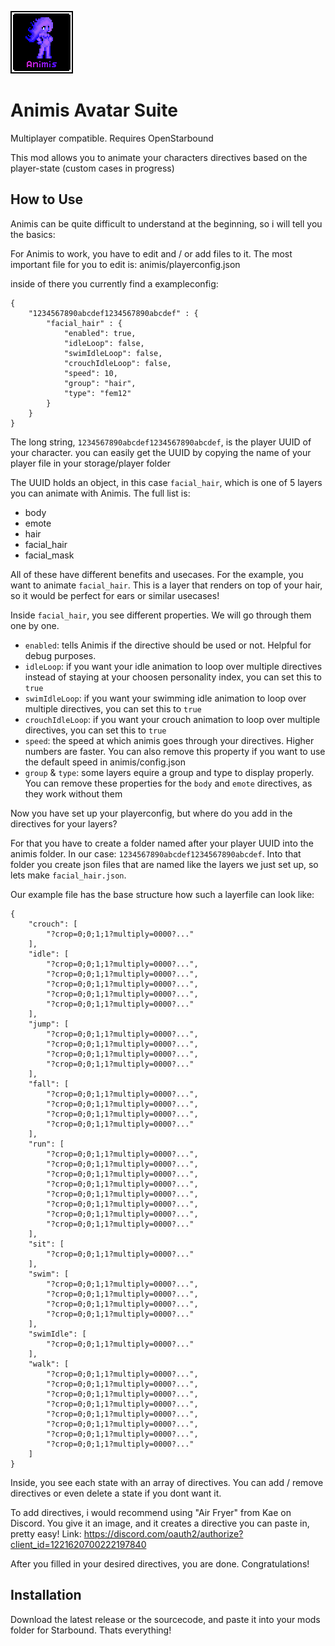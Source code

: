 ![Animis Logo](https://github.com/Lonaasan/Animis/blob/main/logo.png)
# Animis Avatar Suite
Multiplayer compatible. Requires OpenStarbound

This mod allows you to animate your characters directives based on the player-state (custom cases in progress)

## How to Use
Animis can be quite difficult to understand at the beginning, so i will tell you the basics:

For Animis to work, you have to edit and / or add files to it. The most important file for you to edit is:
animis/playerconfig.json

inside of there you currently find a exampleconfig:
```
{
    "1234567890abcdef1234567890abcdef" : {
        "facial_hair" : {
            "enabled": true,
            "idleLoop": false,
            "swimIdleLoop": false,
            "crouchIdleLoop": false,
            "speed": 10,
            "group": "hair",
            "type": "fem12"
        }
    }
}
```
The long string, `1234567890abcdef1234567890abcdef`, is the player UUID of your character. you can easily get the UUID by copying the name of your player file in your storage/player folder

The UUID holds an object, in this case `facial_hair`, which is one of 5 layers you can animate with Animis. The full list is:

- body
- emote
- hair
- facial_hair
- facial_mask

All of these have different benefits and usecases. For the example, you want to animate `facial_hair`. This is a layer that renders on top of your hair, so it would be perfect for ears or similar usecases!

Inside `facial_hair`, you see different properties. We will go through them one by one.

- `enabled`: tells Animis if the directive should be used or not. Helpful for debug purposes.
- `idleLoop`: if you want your idle animation to loop over multiple directives instead of staying at your choosen personality index, you can set this to `true`
- `swimIdleLoop`: if you want your swimming idle animation to loop over multiple directives, you can set this to `true`
- `crouchIdleLoop`: if you want your crouch animation to loop over multiple directives, you can set this to `true`
- `speed`: the speed at which animis goes through your directives. Higher numbers are faster. You can also remove this property if you want to use the default speed in animis/config.json
- `group` & `type`: some layers equire a group and type to display properly. You can remove these properties for the `body` and `emote` directives, as they work without them

Now you have set up your playerconfig, but where do you add in the directives for your layers?

For that you have to create a folder named after your player UUID into the animis folder. In our case: `1234567890abcdef1234567890abcdef`.
Into that folder you create json files that are named like the layers we just set up, so lets make `facial_hair.json`.

Our example file has the base structure how such a layerfile can look like:

```
{
    "crouch": [
        "?crop=0;0;1;1?multiply=0000?..."
    ],
    "idle": [
        "?crop=0;0;1;1?multiply=0000?...",
        "?crop=0;0;1;1?multiply=0000?...",
        "?crop=0;0;1;1?multiply=0000?...",
        "?crop=0;0;1;1?multiply=0000?...",
        "?crop=0;0;1;1?multiply=0000?..."
    ],
    "jump": [
        "?crop=0;0;1;1?multiply=0000?...",
        "?crop=0;0;1;1?multiply=0000?...",
        "?crop=0;0;1;1?multiply=0000?...",
        "?crop=0;0;1;1?multiply=0000?..."
    ],
    "fall": [
        "?crop=0;0;1;1?multiply=0000?...",
        "?crop=0;0;1;1?multiply=0000?...",
        "?crop=0;0;1;1?multiply=0000?...",
        "?crop=0;0;1;1?multiply=0000?..."
    ],
    "run": [
        "?crop=0;0;1;1?multiply=0000?...",
        "?crop=0;0;1;1?multiply=0000?...",
        "?crop=0;0;1;1?multiply=0000?...",
        "?crop=0;0;1;1?multiply=0000?...",
        "?crop=0;0;1;1?multiply=0000?...",
        "?crop=0;0;1;1?multiply=0000?...",
        "?crop=0;0;1;1?multiply=0000?...",
        "?crop=0;0;1;1?multiply=0000?..."
    ],
    "sit": [
        "?crop=0;0;1;1?multiply=0000?..."
    ],
    "swim": [
        "?crop=0;0;1;1?multiply=0000?...",
        "?crop=0;0;1;1?multiply=0000?...",
        "?crop=0;0;1;1?multiply=0000?...",
        "?crop=0;0;1;1?multiply=0000?..."
    ],
    "swimIdle": [
        "?crop=0;0;1;1?multiply=0000?..."
    ],
    "walk": [
        "?crop=0;0;1;1?multiply=0000?...",
        "?crop=0;0;1;1?multiply=0000?...",
        "?crop=0;0;1;1?multiply=0000?...",
        "?crop=0;0;1;1?multiply=0000?...",
        "?crop=0;0;1;1?multiply=0000?...",
        "?crop=0;0;1;1?multiply=0000?...",
        "?crop=0;0;1;1?multiply=0000?...",
        "?crop=0;0;1;1?multiply=0000?..."
    ]
}
```

Inside, you see each state with an array of directives.
You can add / remove directives or even delete a state if you dont want it.

To add directives, i would recommend using "Air Fryer" from Kae on Discord. You give it an image, and it creates a directive you can paste in, pretty easy!
Link: https://discord.com/oauth2/authorize?client_id=1221620700222197840

After you filled in your desired directives, you are done. Congratulations!

## Installation
Download the latest release or the sourcecode, and paste it into your mods folder for Starbound. Thats everything!

